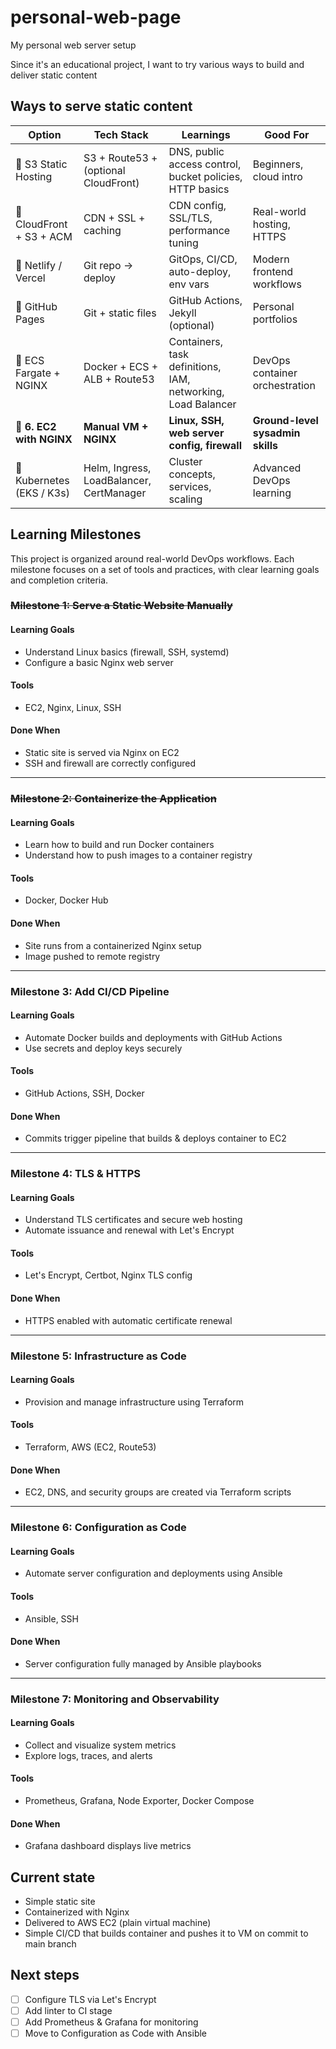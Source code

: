 # personal-web-page

My personal web server setup

Since it's an educational project, I want to try various ways to build and deliver static content

## Ways to serve static content

|Option|Tech Stack|Learnings|Good For|
|------|----------|---------|--------|
|🔹 S3 Static Hosting|S3 + Route53 + (optional CloudFront)|DNS, public access control, bucket policies, HTTP basics|Beginners, cloud intro|
|🔹 CloudFront + S3 + ACM|CDN + SSL + caching|CDN config, SSL/TLS, performance tuning|Real-world hosting, HTTPS|
|🔹 Netlify / Vercel|Git repo → deploy|GitOps, CI/CD, auto-deploy, env vars|Modern frontend workflows|
|🔹 GitHub Pages|Git + static files|GitHub Actions, Jekyll (optional)|Personal portfolios|
|🔹 ECS Fargate + NGINX|Docker + ECS + ALB + Route53|Containers, task definitions, IAM, networking, Load Balancer|DevOps container orchestration|
|🔹 **6. EC2 with NGINX**|**Manual VM + NGINX**|**Linux, SSH, web server config, firewall**|**Ground-level sysadmin skills**|
|🔹 Kubernetes (EKS / K3s)|Helm, Ingress, LoadBalancer, CertManager|Cluster concepts, services, scaling|Advanced DevOps learning|

## Learning Milestones

This project is organized around real-world DevOps workflows. Each milestone focuses on a set of tools and practices, with clear learning goals and completion criteria.

### ~~Milestone 1: Serve a Static Website Manually~~

#### Learning Goals

- Understand Linux basics (firewall, SSH, systemd)
- Configure a basic Nginx web server

#### Tools

- EC2, Nginx, Linux, SSH

#### Done When

- Static site is served via Nginx on EC2
- SSH and firewall are correctly configured

---

### ~~Milestone 2: Containerize the Application~~

#### Learning Goals

- Learn how to build and run Docker containers
- Understand how to push images to a container registry

#### Tools

- Docker, Docker Hub

#### Done When

- Site runs from a containerized Nginx setup
- Image pushed to remote registry

---

### Milestone 3: Add CI/CD Pipeline

#### Learning Goals

- Automate Docker builds and deployments with GitHub Actions
- Use secrets and deploy keys securely

#### Tools

- GitHub Actions, SSH, Docker

#### Done When

- Commits trigger pipeline that builds & deploys container to EC2

---

### Milestone 4: TLS & HTTPS

#### Learning Goals

- Understand TLS certificates and secure web hosting
- Automate issuance and renewal with Let's Encrypt

#### Tools

- Let's Encrypt, Certbot, Nginx TLS config

#### Done When

- HTTPS enabled with automatic certificate renewal

---

### Milestone 5: Infrastructure as Code

#### Learning Goals

- Provision and manage infrastructure using Terraform

#### Tools

- Terraform, AWS (EC2, Route53)

#### Done When

- EC2, DNS, and security groups are created via Terraform scripts

---

### Milestone 6: Configuration as Code

#### Learning Goals

- Automate server configuration and deployments using Ansible

#### Tools

- Ansible, SSH

#### Done When

- Server configuration fully managed by Ansible playbooks

---

### Milestone 7: Monitoring and Observability

#### Learning Goals

- Collect and visualize system metrics
- Explore logs, traces, and alerts

#### Tools

- Prometheus, Grafana, Node Exporter, Docker Compose

#### Done When

- Grafana dashboard displays live metrics

## Current state

- Simple static site
- Containerized with Nginx
- Delivered to AWS EC2 (plain virtual machine)
- Simple CI/CD that builds container and pushes it to VM on commit to main branch

## Next steps

- [ ] Configure TLS via Let's Encrypt
- [ ] Add linter to CI stage
- [ ] Add Prometheus & Grafana for monitoring
- [ ] Move to Configuration as Code with Ansible
